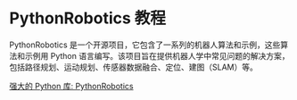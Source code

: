 # PythonRobotics 教程

<show-structure depth="3"/>

PythonRobotics 是一个开源项目，它包含了一系列的机器人算法和示例，这些算法和示例用 Python 语言编写。该项目旨在提供机器人学中常见问题的解决方案，包括路径规划、运动规划、传感器数据融合、定位、建图（SLAM）等。

<seealso>
<category ref="ref_docs">
    <a href="https://mp.weixin.qq.com/s/j65sGhLHVmvE7n48oHT7Ig">强大的 Python 库: PythonRobotics</a>
</category>
<category ref="ref_github">
</category>
<category ref="ref_issues">
</category>
<category ref="ref_hf">
</category>
<category ref="ref_ms">
</category>
</seealso>
